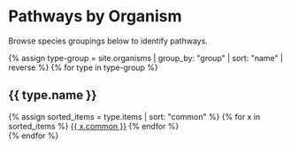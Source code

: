 <h1>Pathways by Organism</h1>
<p>Browse species groupings below to identify pathways.</p>
{% assign type-group = site.organisms | group_by: "group" | sort: "name" | reverse  %}
{% for type in type-group %}
<section class="facet">
  <div class="facet-header">
    <h2 class="facet-title">{{ type.name }}</h2>
  </div>
  <div class="facet-body" id="{{ type.name }}">
  {% assign sorted_items = type.items | sort: "common" %} 
  {% for x in sorted_items %} 
    <a class="btn btn-sm btn-pill btn-primary" href="{{ x.url }}">{{ x.common }}</a>
  {% endfor %} 
  </div>
</section>
{% endfor %}
